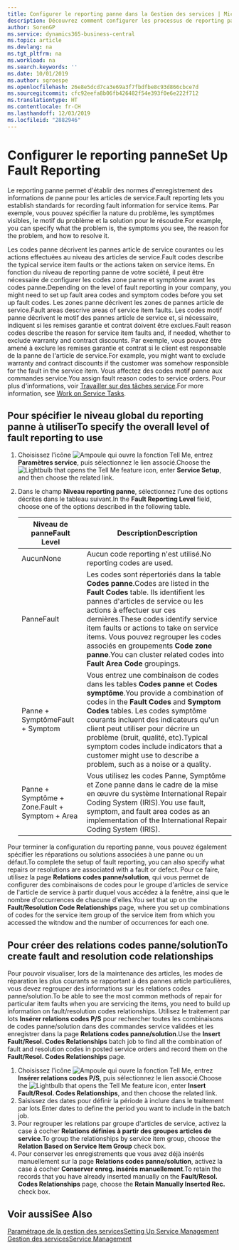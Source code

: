 ```yaml
---
title: Configurer le reporting panne dans la Gestion des services | Microsoft Docs
description: Découvrez comment configurer les processus de reporting panne.
author: SorenGP
ms.service: dynamics365-business-central
ms.topic: article
ms.devlang: na
ms.tgt_pltfrm: na
ms.workload: na
ms.search.keywords: ''
ms.date: 10/01/2019
ms.author: sgroespe
ms.openlocfilehash: 26e8e5dcd7ca3e69a3f7fbdfbe8c93d866cbce7d
ms.sourcegitcommit: cfc92eefa8b06fb426482f54e393f0e6e222f712
ms.translationtype: HT
ms.contentlocale: fr-CH
ms.lasthandoff: 12/03/2019
ms.locfileid: "2882946"
---
```

# <a name="set-up-fault-reporting"></a><span data-ttu-id="932dc-103">Configurer le reporting panne</span><span class="sxs-lookup"><span data-stu-id="932dc-103">Set Up Fault Reporting</span></span>
<span data-ttu-id="932dc-104">Le reporting panne permet d'établir des normes d'enregistrement des informations de panne pour les articles de service.</span><span class="sxs-lookup"><span data-stu-id="932dc-104">Fault reporting lets you establish standards for recording fault information for service items.</span></span> <span data-ttu-id="932dc-105">Par exemple, vous pouvez spécifier la nature du problème, les symptômes visibles, le motif du problème et la solution pour le résoudre.</span><span class="sxs-lookup"><span data-stu-id="932dc-105">For example, you can specify what the problem is, the symptoms you see, the reason for the problem, and how to resolve it.</span></span>  

<span data-ttu-id="932dc-106">Les codes panne décrivent les pannes article de service courantes ou les actions effectuées au niveau des articles de service.</span><span class="sxs-lookup"><span data-stu-id="932dc-106">Fault codes describe the typical service item faults or the actions taken on service items.</span></span> <span data-ttu-id="932dc-107">En fonction du niveau de reporting panne de votre société, il peut être nécessaire de configurer les codes zone panne et symptôme avant les codes panne.</span><span class="sxs-lookup"><span data-stu-id="932dc-107">Depending on the level of fault reporting in your company, you might need to set up fault area codes and symptom codes before you set up fault codes.</span></span> <span data-ttu-id="932dc-108">Les zones panne décrivent les zones de pannes article de service.</span><span class="sxs-lookup"><span data-stu-id="932dc-108">Fault areas descrive areas of service item faults.</span></span> <span data-ttu-id="932dc-109">Les codes motif panne décrivent le motif des pannes article de service et, si nécessaire, indiquent si les remises garantie et contrat doivent être exclues.</span><span class="sxs-lookup"><span data-stu-id="932dc-109">Fault reason codes describe the reason for service item faults and, if needed, whether to exclude warranty and contract discounts.</span></span> <span data-ttu-id="932dc-110">Par exemple, vous pouvez être amené à exclure les remises garantie et contrat si le client est responsable de la panne de l'article de service.</span><span class="sxs-lookup"><span data-stu-id="932dc-110">For example, you might want to exclude warranty and contract discounts if the customer was somehow responsible for the fault in the service item.</span></span> <span data-ttu-id="932dc-111">Vous affectez des codes motif panne aux commandes service.</span><span class="sxs-lookup"><span data-stu-id="932dc-111">You assign fault reason codes to service orders.</span></span> <span data-ttu-id="932dc-112">Pour plus d'informations, voir [Travailler sur des tâches service](service-how-to-work-on-service-tasks.md).</span><span class="sxs-lookup"><span data-stu-id="932dc-112">For more information, see [Work on Service Tasks](service-how-to-work-on-service-tasks.md).</span></span>  

## <a name="to-specify-the-overall-level-of-fault-reporting-to-use"></a><span data-ttu-id="932dc-113">Pour spécifier le niveau global du reporting panne à utiliser</span><span class="sxs-lookup"><span data-stu-id="932dc-113">To specify the overall level of fault reporting to use</span></span>
1. <span data-ttu-id="932dc-114">Choisissez l'icône ![Ampoule qui ouvre la fonction Tell Me](media/ui-search/search_small.png "Dites-moi ce que vous voulez faire"), entrez **Paramètres service**, puis sélectionnez le lien associé.</span><span class="sxs-lookup"><span data-stu-id="932dc-114">Choose the ![Lightbulb that opens the Tell Me feature](media/ui-search/search_small.png "Tell me what you want to do") icon, enter **Service Setup**, and then choose the related link.</span></span>
2. <span data-ttu-id="932dc-115">Dans le champ **Niveau reporting panne**, sélectionnez l'une des options décrites dans le tableau suivant.</span><span class="sxs-lookup"><span data-stu-id="932dc-115">In the **Fault Reporting Level** field, choose one of the options described in the following table.</span></span>  

    |<span data-ttu-id="932dc-116">**Niveau de panne**</span><span class="sxs-lookup"><span data-stu-id="932dc-116">**Fault Level**</span></span>|<span data-ttu-id="932dc-117">**Description**</span><span class="sxs-lookup"><span data-stu-id="932dc-117">**Description**</span></span>|  
    |------------|-------------|  
    |<span data-ttu-id="932dc-118">Aucun</span><span class="sxs-lookup"><span data-stu-id="932dc-118">None</span></span> | <span data-ttu-id="932dc-119">Aucun code reporting n'est utilisé.</span><span class="sxs-lookup"><span data-stu-id="932dc-119">No reporting codes are used.</span></span>|  
    |<span data-ttu-id="932dc-120">Panne</span><span class="sxs-lookup"><span data-stu-id="932dc-120">Fault</span></span> | <span data-ttu-id="932dc-121">Les codes sont répertoriés dans la table **Codes panne**.</span><span class="sxs-lookup"><span data-stu-id="932dc-121">Codes are listed in the **Fault Codes** table.</span></span> <span data-ttu-id="932dc-122">Ils identifient les pannes d'articles de service ou les actions à effectuer sur ces dernières.</span><span class="sxs-lookup"><span data-stu-id="932dc-122">These codes identify service item faults or actions to take on service items.</span></span> <span data-ttu-id="932dc-123">Vous pouvez regrouper les codes associés en groupements **Code zone panne**.</span><span class="sxs-lookup"><span data-stu-id="932dc-123">You can cluster related codes into **Fault Area Code** groupings.</span></span>|  
    |<span data-ttu-id="932dc-124">Panne + Symptôme</span><span class="sxs-lookup"><span data-stu-id="932dc-124">Fault + Symptom</span></span> | <span data-ttu-id="932dc-125">Vous entrez une combinaison de codes dans les tables **Codes panne** et **Codes symptôme**.</span><span class="sxs-lookup"><span data-stu-id="932dc-125">You provide a combination of codes in the **Fault Codes** and **Symptom Codes** tables.</span></span> <span data-ttu-id="932dc-126">Les codes symptôme courants incluent des indicateurs qu'un client peut utiliser pour décrire un problème (bruit, qualité, etc).</span><span class="sxs-lookup"><span data-stu-id="932dc-126">Typical symptom codes include indicators that a customer might use to describe a problem, such as a noise or a quality.</span></span>|  
    |<span data-ttu-id="932dc-127">Panne + Symptôme + Zone.</span><span class="sxs-lookup"><span data-stu-id="932dc-127">Fault + Symptom + Area</span></span> | <span data-ttu-id="932dc-128">Vous utilisez les codes Panne, Symptôme et Zone panne dans le cadre de la mise en œuvre du système International Repair Coding System (IRIS).</span><span class="sxs-lookup"><span data-stu-id="932dc-128">You use fault, symptom, and fault area codes as an implementation of the International Repair Coding System (IRIS).</span></span>|  

<span data-ttu-id="932dc-129">Pour terminer la configuration du reporting panne, vous pouvez également spécifier les réparations ou solutions associées à une panne ou un défaut.</span><span class="sxs-lookup"><span data-stu-id="932dc-129">To complete the setup of fault reporting, you can also specify what repairs or resolutions are associated with a fault or defect.</span></span> <span data-ttu-id="932dc-130">Pour ce faire, utilisez la page **Relations codes panne/solution**, qui vous permet de configurer des combinaisons de codes pour le groupe d'articles de service de l'article de service à partir duquel vous accédez à la fenêtre, ainsi que le nombre d'occurrences de chacune d'elles.</span><span class="sxs-lookup"><span data-stu-id="932dc-130">You set that up on the **Fault/Resolution Code Relationships** page, where you set up combinations of codes for the service item group of the service item from which you accessed the witndow and the number of occurrences for each one.</span></span>

## <a name="to-create-fault-and-resolution-code-relationships"></a><span data-ttu-id="932dc-131">Pour créer des relations codes panne/solution</span><span class="sxs-lookup"><span data-stu-id="932dc-131">To create fault and resolution code relationships</span></span>
<!--this needs to go in a working with topic-->
<span data-ttu-id="932dc-132"> Pour pouvoir visualiser, lors de la maintenance des articles, les modes de réparation les plus courants se rapportant à des pannes article particulières, vous devez regrouper des informations sur les relations codes panne/solution.</span><span class="sxs-lookup"><span data-stu-id="932dc-132">To be able to see the most common methods of repair for particular item faults when you are servicing the items, you need to build up information on fault/resolution codes relationships.</span></span> <span data-ttu-id="932dc-133">Utilisez le traitement par lots **Insérer relations codes P/S** pour rechercher toutes les combinaisons de codes panne/solution dans des commandes service validées et les enregistrer dans la page **Relations codes panne/solution**.</span><span class="sxs-lookup"><span data-stu-id="932dc-133">Use the **Insert Fault/Resol. Codes Relationships** batch job to find all the combination of fault and resolution codes in posted service orders and record them on the **Fault/Resol. Codes Relationships** page.</span></span>

1. <span data-ttu-id="932dc-134">Choisissez l'icône ![Ampoule qui ouvre la fonction Tell Me](media/ui-search/search_small.png "Dites-moi ce que vous voulez faire"), entrez **Insérer relations codes P/S**, puis sélectionnez le lien associé.</span><span class="sxs-lookup"><span data-stu-id="932dc-134">Choose the ![Lightbulb that opens the Tell Me feature](media/ui-search/search_small.png "Tell me what you want to do") icon, enter **Insert Fault/Resol. Codes Relationships**, and then choose the related link.</span></span>  
2. <span data-ttu-id="932dc-135">Saisissez des dates pour définir la période à inclure dans le traitement par lots.</span><span class="sxs-lookup"><span data-stu-id="932dc-135">Enter dates to define the period you want to include in the batch job.</span></span>  
3. <span data-ttu-id="932dc-136">Pour regrouper les relations par groupe d'articles de service, activez la case à cocher **Relations définies à partir des groupes articles de service**.</span><span class="sxs-lookup"><span data-stu-id="932dc-136">To group the relationships by service item group, choose the **Relation Based on Service Item Group** check box.</span></span>  
4. <span data-ttu-id="932dc-137">Pour conserver les enregistrements que vous avez déjà insérés manuellement sur la page **Relations codes panne/solution**, activez la case à cocher **Conserver enreg. insérés manuellement**.</span><span class="sxs-lookup"><span data-stu-id="932dc-137">To retain the records that you have already inserted manually on the **Fault/Resol. Codes Relationships** page, choose the **Retain Manually Inserted Rec.** check box.</span></span>  

## <a name="see-also"></a><span data-ttu-id="932dc-138">Voir aussi</span><span class="sxs-lookup"><span data-stu-id="932dc-138">See Also</span></span>
[<span data-ttu-id="932dc-139">Paramétrage de la gestion des services</span><span class="sxs-lookup"><span data-stu-id="932dc-139">Setting Up Service Management</span></span>](service-setup-service.md)  
[<span data-ttu-id="932dc-140">Gestion des services</span><span class="sxs-lookup"><span data-stu-id="932dc-140">Service Management</span></span>](service-service.md)  
